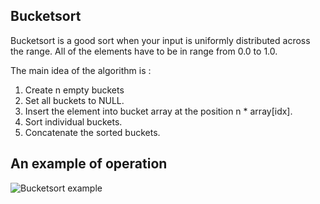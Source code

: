 ## Bucketsort ##

Bucketsort is a good sort when your input is uniformly distributed across the range.
All of the elements have to be in range from 0.0 to 1.0.

The main idea of the algorithm is :

1) Create n empty buckets
2) Set all buckets to NULL.
3) Insert the element into bucket array at the position n * array[idx].
4) Sort individual buckets.
5) Concatenate the sorted buckets.

## An example of operation ##

![Bucketsort example](BucketSort.png)
